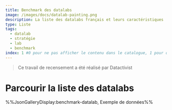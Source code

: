```yaml
---
title: Benchmark des datalabs
image: /images/docs/datalab-painting.png
description: La liste des datalabs français et leurs caractéristiques
type: Liste
tags:
  - datalab
  - stratégie
  - lab
  - benchmark
index: 1 #0 pour ne pas afficher le contenu dans le catalogue, 1 pour qu'il s'affiche dans le catalogue
--- 
```


> Ce travail de recensement a été réalisé par Datactivist

# Parcourir la liste des datalabs 

%%JsonGalleryDisplay:benchmark-datalab, Exemple de données%%

